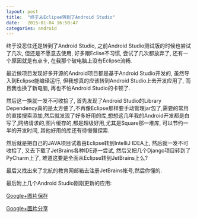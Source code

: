 ```yaml
---
layout: post
title:  "终于从Eclipse转到了Android Studio"
date:   2015-01-04 16:50:47
categories: android
---
```

终于没忍住还是转到了Android Studio, 之前Android Studio测试版的时候也尝试了几次, 但还是不愿意去使用, 好多跟Eclise不习惯, 尝试了几次都放弃了, 还有一个原因就是有点卡, 在我那个破电脑上没有Eclipse流畅.

最近做项目发现好多开源的Android项目都是基于Android Studio开发的, 虽然导入到Eclipse能编译运行, 但我想真的应该转到Android Studio上去开发应用了, 而且我也换了新电脑, 再也不怕Android Studio的卡顿了.

然后这一换就一发不可收拾了, 首先发现了Android Studio的Library Dependency真的是太方便了,不再像Eclipse那样要手动管理jar包了,需要的常用的直接搜索添加,然后就发现了好多好用的库,想想这几年我的Android开发都是白写了,网络请求的,图片缓存的,都是超级好用,尤其是Square那一堆库, 可以节约一半的开发时间, 其他好用的库还有待慢慢探索.

然后就是把自己的JAVA项目试着由Eclipse转到IntelliJ IDEA上, 然后就一发不可收拾了, 又去下载了JetBrains各种IDE逐一尝试, 然后又把几个Django项目转到了PyCharm上了, 难道这要是全面从Eclipse转到JetBrains上么?

最后又找出来了北航的教育网邮箱去注册JetBrains帐号,然后你懂的.

最后附上几个Android Studio刚刚更新的应用:

[Google+图片保存][图片+保存]

[Google+图片分享][图片+分享]

[图片+保存]:    https://play.google.com/store/apps/details?id=cn.edu.buaa.wangye.photosave
[图片+分享]:    https://play.google.com/store/apps/details?id=cn.edu.buaa.wangye.photoshare
